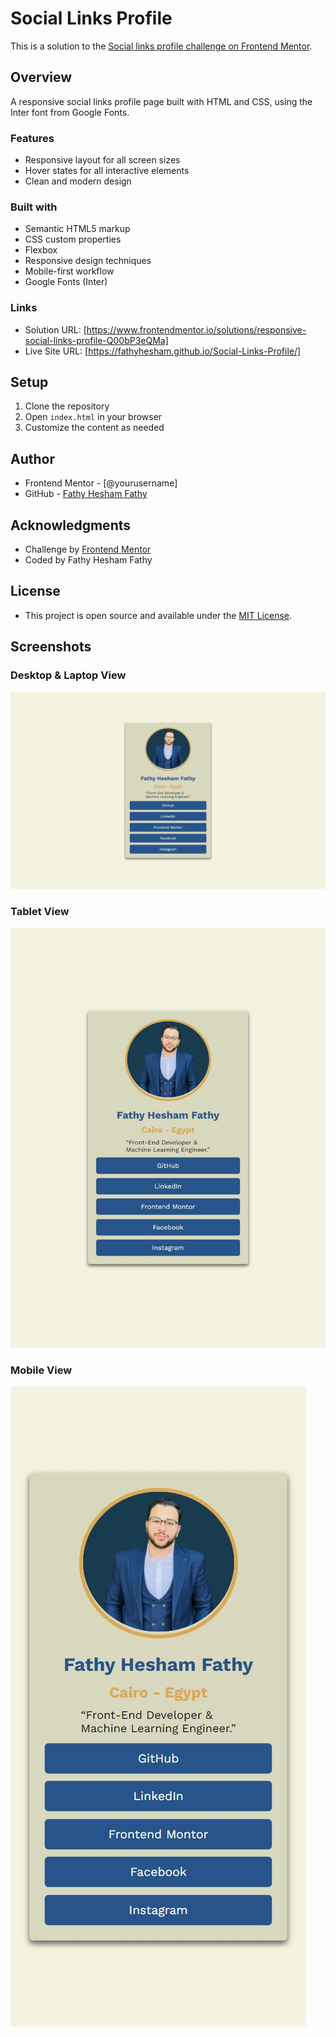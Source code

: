# Social Links Profile

This is a solution to the [Social links profile challenge on Frontend Mentor](https://www.frontendmentor.io/challenges/social-links-profile-UG32l9m6dQ).

## Overview

A responsive social links profile page built with HTML and CSS, using the Inter font from Google Fonts.

### Features

- Responsive layout for all screen sizes
- Hover states for all interactive elements
- Clean and modern design

### Built with

- Semantic HTML5 markup
- CSS custom properties
- Flexbox
- Responsive design techniques
- Mobile-first workflow
- Google Fonts (Inter)

### Links

- Solution URL: [https://www.frontendmentor.io/solutions/responsive-social-links-profile-Q00bP3eQMa]
- Live Site URL: [https://fathyhesham.github.io/Social-Links-Profile/]

## Setup

1. Clone the repository
2. Open `index.html` in your browser
3. Customize the content as needed

## Author

- Frontend Mentor - [@yourusername]
- GitHub - [Fathy Hesham Fathy](https://github.com/yourusername)

## Acknowledgments

- Challenge by [Frontend Mentor](https://www.frontendmentor.io)
- Coded by Fathy Hesham Fathy

## License

- This project is open source and available under the [MIT License](LICENSE).

## Screenshots

### Desktop & Laptop View

![Desktop & Laptop View](assets\images\desktop_laptop_screen.jpeg)

### Tablet View

![Tablet View](assets\images\tablet_screen.jpeg)

### Mobile View

![Mobile View](assets\images\mobile_screen.jpeg)
